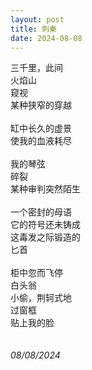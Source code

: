 ```yaml
---
layout: post
title: 刺秦
date: 2024-08-08
---
```

三千里，此间<br>
火焰山<br>
窥视<br>
某种狭窄的穿越<br>
<br>
缸中长久的虚景<br>
使我的血液耗尽<br>
<br>
我的琴弦<br>
碎裂<br>
某种审判突然陌生<br>
<br>
一个密封的母语<br>
它的符号还未铸成<br>
这毒发之际锻造的<br>
匕首<br>
<br>
柜中忽而飞停<br>
白头翁<br>
小偷，荆轲式地<br>
过窗框<br>
贴上我的脸<br>
<br>
<br>
*08/08/2024*
